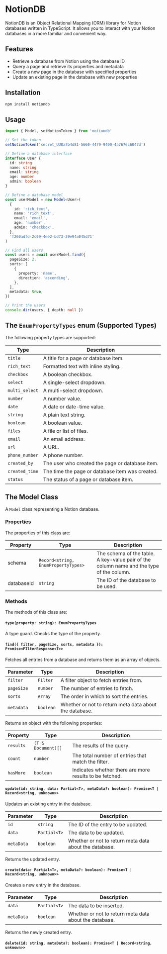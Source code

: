 # NotionDB

NotionDB is an Object Relational Mapping (ORM) library for Notion databases written in TypeScript. It allows you to interact with your Notion databases in a more familiar and convenient way.

## Features

- Retrieve a database from Notion using the database ID
- Query a page and retrieve its properties and metadata
- Create a new page in the database with specified properties
- Update an existing page in the database with new properties

## Installation

```bash
npm install notiondb
```

## Usage

<!-- MD[CODE_SNIPPET](example/index.ts)[] -->
```ts
import { Model, setNotionToken } from 'notiondb'

// Set the token
setNotionToken('secret_UU8a7b4d81-5660-4479-9400-4a7676c6047d')

// Define a database interface
interface User {
  id: string
  name: string
  email: string
  age: number
  admin: boolean
}

// Define a database model
const userModel = new Model<User>(
  {
    id: 'rich_text',
    name: 'rich_text',
    email: 'email',
    age: 'number',
    admin: 'checkbox',
  },
  'f260adfd-2c09-4ee2-bd73-39e94a045d71'
)

// Find all users
const users = await userModel.find({
  pageSize: 2,
  sorts: [
    {
      property: 'name',
      direction: 'ascending',
    },
  ],
  metadata: true,
})

// Print the users
console.dir(users, { depth: null })
```
<!-- MD[/CODE_SNIPPET] -->

## The `EnumPropertyTypes` enum (Supported Types)
The following property types are supported:

| Type           | Description                                     |
| -------------- | ----------------------------------------------- |
| `title`        | A title for a page or database item.            |
| `rich_text`    | Formatted text with inline styling.             |
| `checkbox`     | A boolean checkbox.                             |
| `select`       | A single-select dropdown.                       |
| `multi_select` | A multi-select dropdown.                        |
| `number`       | A number value.                                 |
| `date`         | A date or date-time value.                      |
| `string`       | A plain text string.                            |
| `boolean`      | A boolean value.                                |
| `files`        | A file or list of files.                        |
| `email`        | An email address.                               |
| `url`          | A URL.                                          |
| `phone_number` | A phone number.                                 |
| `created_by`   | The user who created the page or database item. |
| `created_time` | The time the page or database item was created. |
| `status`       | The status of a page or database item.          |

## The Model Class

A `Model` class representing a Notion database.

### Properties

The properties of this class are:

| Property   | Type                                | Description                                                                              |
| ---------- | ----------------------------------- | ---------------------------------------------------------------------------------------- |
| schema     | `Record<string, EnumPropertyTypes>` | The schema of the table. A key-value pair of the column name and the type of the column. |
| databaseId | `string`                            | The ID of the database to be used.                                                       |

### Methods

The methods of this class are:

#### `type(property: string): EnumPropertyTypes`

A type guard. Checks the type of the property.

#### `find({ filter, pageSize, sorts, metadata }): Promise<FIlterResponse<T>>`

Fetches all entries from a database and returns them as an array of objects.

| Parameter  | Type      | Description                                            |
| ---------- | --------- | ------------------------------------------------------ |
| `filter`   | `Filter`  | A filter object to fetch entries from.                 |
| `pageSize` | `number`  | The number of entries to fetch.                        |
| `sorts`    | `Array`   | The order in which to sort the entries.                |
| `metadata` | `boolean` | Whether or not to return meta data about the database. |

Returns an object with the following properties:

| Property  | Type               | Description                                             |
| --------- | ------------------ | ------------------------------------------------------- |
| `results` | `(T & Document)[]` | The results of the query.                               |
| `count`   | `number`           | The total number of entries that match the filter.      |
| `hasMore` | `boolean`          | Indicates whether there are more results to be fetched. |

#### `update(id: string, data: Partial<T>, metaData?: boolean): Promise<T | Record<string, unknown>>`

Updates an existing entry in the database.

| Parameter  | Type         | Description                                            |
| ---------- | ------------ | ------------------------------------------------------ |
| `id`       | `string`     | The ID of the entry to be updated.                     |
| `data`     | `Partial<T>` | The data to be updated.                                |
| `metaData` | `boolean`    | Whether or not to return meta data about the database. |

Returns the updated entry.

#### `create(data: Partial<T>, metaData?: boolean): Promise<T | Record<string, unknown>>`

Creates a new entry in the database.

| Parameter  | Type         | Description                                            |
| ---------- | ------------ | ------------------------------------------------------ |
| `data`     | `Partial<T>` | The data to be inserted.                               |
| `metaData` | `boolean`    | Whether or not to return meta data about the database. |

Returns the newly created entry.

#### `delete(id: string, metaData?: boolean): Promise<T | Record<string, unknown>>`
